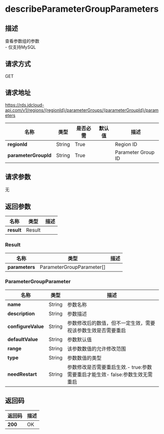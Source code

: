 # describeParameterGroupParameters


## 描述
查看参数组的参数<br>- 仅支持MySQL

## 请求方式
GET

## 请求地址
https://rds.jdcloud-api.com/v1/regions/{regionId}/parameterGroups/{parameterGroupId}/parameters

|名称|类型|是否必需|默认值|描述|
|---|---|---|---|---|
|**regionId**|String|True| |Region ID|
|**parameterGroupId**|String|True| |Parameter Group ID|

## 请求参数
无


## 返回参数
|名称|类型|描述|
|---|---|---|
|**result**|Result| |

### Result
|名称|类型|描述|
|---|---|---|
|**parameters**|ParameterGroupParameter[]| |
### ParameterGroupParameter
|名称|类型|描述|
|---|---|---|
|**name**|String|参数名称|
|**description**|String|参数描述|
|**configureValue**|String|参数修改后的数值，但不一定生效，需要视该参数生效是否需要重启|
|**defaultValue**|String|参数默认值|
|**range**|String|该参数数值的允许修改范围|
|**type**|String|参数数值的类型|
|**needRestart**|String|参数修改是否需要重启生效.- true:参数需要重启才能生效- false:参数生效无需重启|

## 返回码
|返回码|描述|
|---|---|
|**200**|OK|
